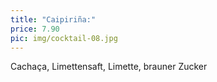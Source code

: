 ```yaml
---
title: "Caipiriña:"
price: 7.90
pic: img/cocktail-08.jpg
---
```


Cachaça, Limettensaft, Limette, brauner Zucker
